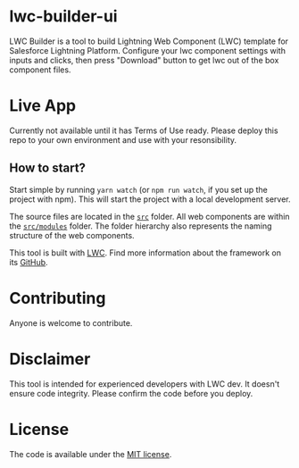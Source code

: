# lwc-builder-ui

LWC Builder is a tool to build Lightning Web Component (LWC) template for Salesforce Lightning Platform.
Configure your lwc component settings with inputs and clicks, then press "Download" button to get lwc out of the box component files.

# Live App

Currently not available until it has Terms of Use ready. Please deploy this repo to your own environment and use with your resonsibility.

## How to start?

Start simple by running `yarn watch` (or `npm run watch`, if you set up the project with npm). This will start the project with a local development server.

The source files are located in the [`src`](./src) folder. All web components are within the [`src/modules`](./src/modules) folder. The folder hierarchy also represents the naming structure of the web components.

This tool is built with [LWC](https://lwc.dev).
Find more information about the framework on its [GitHub](https://github.com/muenzpraeger/create-lwc-app).

# Contributing

Anyone is welcome to contribute.

# Disclaimer

This tool is intended for experienced developers with LWC dev.
It doesn't ensure code integrity. Please confirm the code before you deploy.

# License

The code is available under the [MIT license](https://github.com/developerforce/lwc-builder/blob/main/LICENSE).
